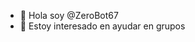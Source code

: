 - 👋 Hola soy @ZeroBot67
- 👀 Estoy interesado en ayudar en grupos
  

<!---
ZeroBot67/ZeroBot67 is a ✨ special ✨ repository because its `README.md` (this file) appears on your GitHub profile.
You can click the Preview link to take a look at your changes.
--->
